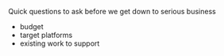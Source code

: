 Quick questions to ask before we get down to serious business

 - budget
 - target platforms
 - existing work to support
